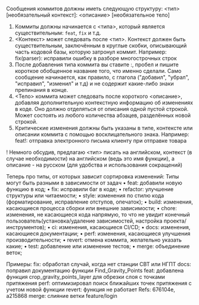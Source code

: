 Сообщения коммитов должны иметь следующую структуру:
<тип>[необязательный контекст]: <описание>
[необязательное тело]

1) Коммиты должны начинается с <типа>, который является существительным: `feat`, `fix` и т.д.
2) <Контекст> может следовать после <тип>. Контекст должен быть существительным, заключённым в круглые скобки, описывающий часть кодовой базы, которую затронул коммит. Например: fix(parser): исправили ошибку в разборе многострочных строк 
3) После добавления типа коммита вы ставите :, пробел и пишите короткое обобщенное название того, что именно сделали. Само сообщение начинается, как правило, с глагола ("добавил", "убрал", "исправил", "изменил" и т.д) и не содержит какие-либо знаки препинания в конце.
4) <Тело> коммита может следовать после короткого <описание>, добавляя дополнительную контекстную информацию об изменениях в коде. Оно должно отделяться от описания одной пустой строкой. Может  состоять из любого количества абзацев, разделённых новой строкой.
5)  Критические изменения должны быть указаны в типе, контексте или описании коммита с помощью восклицательного знака. Например: feat!: отправка электронного письма клиенту при отправке товара


! Немного обсудив, предлагаю <тип> писать на английском, контекст (в случае необходимости) на английском (ведь это имя функции), а описание - на русском (для удобства и использования сокращений)


Теперь про типы, от которых зависит сортировка изменений: Типы могут быть разными в зависимости от задач
 • feat: добавили новую функцию в код;
 • fix: исправили баг в коде;
 • refactor:  улучшение структуры или читаемости;
 • style:  изменения по стилю кода (форматирование, исправление отступов, опечаток);
 • build: изменения, касающиеся процесса сборки или внешние зависимости;
 • chore: изменения, не касающиеся кода напрямую, то что не увидит конечный пользователь(установка/удаление зависимостей, настройка проекта/инструментов);
 • ci: изменения, касающиеся CI/CD;
 • docs: изменения, касающиеся документации;
 • perf: изменения, касающиеся улучшения производительности;
 • revert: отмена коммита, желательно указать какие;
 • test: добавление или изменение тестов;
 • merge: объединение веток;

Примеры:
fix: обработал случай, когда нет станции СВТ или НГПТ
docs: поправил документацию функции Find_Gravity_Points
feat: добавлена функция crop_gravity_points_layer для обрезки слоя с точками притяжения
perf: оптимизировал поиск ближайших точек притяжения с учетом новой функции
revert: функция не работает
             Refs: 676104e, a215868
merge: слияние ветки feature/login
